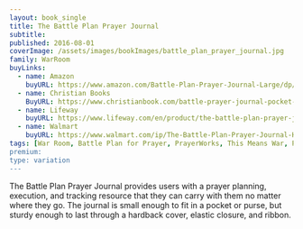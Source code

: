 ```yaml
---
layout: book_single
title: The Battle Plan Prayer Journal
subtitle:
published: 2016-08-01
coverImage: /assets/images/bookImages/battle_plan_prayer_journal.jpg
family: WarRoom
buyLinks:
  - name: Amazon
    buyURL: https://www.amazon.com/Battle-Plan-Prayer-Journal-Large/dp/1433648296/ref=sr_1_5?keywords=Battle+Plan+prayer+journal&qid=1637283873&qsid=141-6196979-4180442&sr=8-5&sres=0996701443%2C1433688662%2C0805489479%2C0996701435%2CB086G18YM3%2C172081175X%2C1430032111%2C1462741797%2C1432114832%2C1433688670%2C1642724734%2C1430040351%2C0310362725%2C1430039817%2C164152815X%2C152122031X&srpt=ABIS_BOOK
  - name: Christian Books
    BuyURL: https://www.christianbook.com/battle-prayer-journal-pocket-size-edition/stephen-kendrick/9780805489477/pd/489477?event=ESRCN
  - name: Lifeway
    buyURL: https://www.lifeway.com/en/product/the-battle-plan-prayer-journal-P005765910
  - name: Walmart
    buyURL: https://www.walmart.com/ip/The-Battle-Plan-Prayer-Journal-Hardcover/46592138
tags: [War Room, Battle Plan for Prayer, PrayerWorks, This Means War, Peter's Perfect Prayer Place]
premium:
type: variation
---
```

The Battle Plan Prayer Journal provides users with a prayer planning, execution, and tracking resource that they can carry with them no matter where they go. The journal is small enough to fit in a pocket or purse, but sturdy enough to last through a hardback cover, elastic closure, and ribbon.
